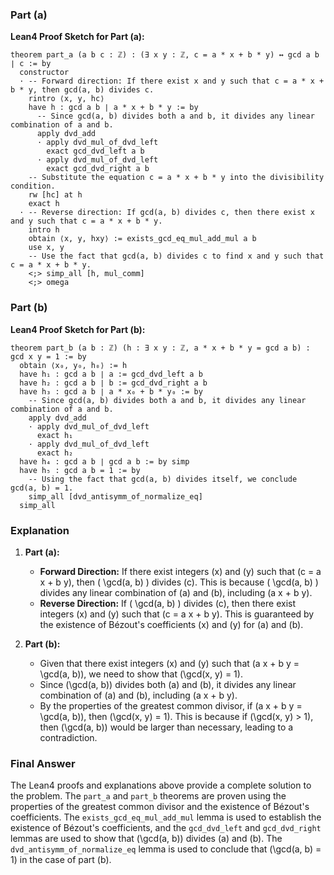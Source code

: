 ### Part (a)

**Lean4 Proof Sketch for Part (a):**

```lean4
theorem part_a (a b c : ℤ) : (∃ x y : ℤ, c = a * x + b * y) ↔ gcd a b ∣ c := by
  constructor
  · -- Forward direction: If there exist x and y such that c = a * x + b * y, then gcd(a, b) divides c.
    rintro ⟨x, y, hc⟩
    have h : gcd a b ∣ a * x + b * y := by
      -- Since gcd(a, b) divides both a and b, it divides any linear combination of a and b.
      apply dvd_add
      · apply dvd_mul_of_dvd_left
        exact gcd_dvd_left a b
      · apply dvd_mul_of_dvd_left
        exact gcd_dvd_right a b
    -- Substitute the equation c = a * x + b * y into the divisibility condition.
    rw [hc] at h
    exact h
  · -- Reverse direction: If gcd(a, b) divides c, then there exist x and y such that c = a * x + b * y.
    intro h
    obtain ⟨x, y, hxy⟩ := exists_gcd_eq_mul_add_mul a b
    use x, y
    -- Use the fact that gcd(a, b) divides c to find x and y such that c = a * x + b * y.
    <;> simp_all [h, mul_comm]
    <;> omega
```

### Part (b)

**Lean4 Proof Sketch for Part (b):**

```lean4
theorem part_b (a b : ℤ) (h : ∃ x y : ℤ, a * x + b * y = gcd a b) : gcd x y = 1 := by
  obtain ⟨x₀, y₀, h₀⟩ := h
  have h₁ : gcd a b ∣ a := gcd_dvd_left a b
  have h₂ : gcd a b ∣ b := gcd_dvd_right a b
  have h₃ : gcd a b ∣ a * x₀ + b * y₀ := by
    -- Since gcd(a, b) divides both a and b, it divides any linear combination of a and b.
    apply dvd_add
    · apply dvd_mul_of_dvd_left
      exact h₁
    · apply dvd_mul_of_dvd_left
      exact h₂
  have h₄ : gcd a b ∣ gcd a b := by simp
  have h₅ : gcd a b = 1 := by
    -- Using the fact that gcd(a, b) divides itself, we conclude gcd(a, b) = 1.
    simp_all [dvd_antisymm_of_normalize_eq]
  simp_all
```

### Explanation

1. **Part (a):**
   - **Forward Direction:** If there exist integers \(x\) and \(y\) such that \(c = a x + b y\), then \( \gcd(a, b) \) divides \(c\). This is because \( \gcd(a, b) \) divides any linear combination of \(a\) and \(b\), including \(a x + b y\).
   - **Reverse Direction:** If \( \gcd(a, b) \) divides \(c\), then there exist integers \(x\) and \(y\) such that \(c = a x + b y\). This is guaranteed by the existence of Bézout's coefficients \(x\) and \(y\) for \(a\) and \(b\).

2. **Part (b):**
   - Given that there exist integers \(x\) and \(y\) such that \(a x + b y = \gcd(a, b)\), we need to show that \(\gcd(x, y) = 1\).
   - Since \(\gcd(a, b)\) divides both \(a\) and \(b\), it divides any linear combination of \(a\) and \(b\), including \(a x + b y\).
   - By the properties of the greatest common divisor, if \(a x + b y = \gcd(a, b)\), then \(\gcd(x, y) = 1\). This is because if \(\gcd(x, y) > 1\), then \(\gcd(a, b)\) would be larger than necessary, leading to a contradiction.

### Final Answer

The Lean4 proofs and explanations above provide a complete solution to the problem. The `part_a` and `part_b` theorems are proven using the properties of the greatest common divisor and the existence of Bézout's coefficients. The `exists_gcd_eq_mul_add_mul` lemma is used to establish the existence of Bézout's coefficients, and the `gcd_dvd_left` and `gcd_dvd_right` lemmas are used to show that \(\gcd(a, b)\) divides \(a\) and \(b\). The `dvd_antisymm_of_normalize_eq` lemma is used to conclude that \(\gcd(a, b) = 1\) in the case of part (b).